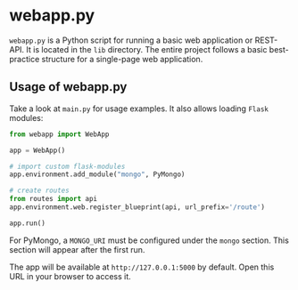 # webapp.py
`webapp.py` is a Python script for running a basic web application or REST-API. It is located in the `lib` directory. The entire project follows a basic best-practice structure for a single-page web application.

## Usage of webapp.py

Take a look at `main.py` for usage examples. It also allows loading `Flask` modules:

```python
from webapp import WebApp

app = WebApp()

# import custom flask-modules
app.environment.add_module("mongo", PyMongo)

# create routes
from routes import api
app.environment.web.register_blueprint(api, url_prefix='/route')

app.run()
```
For PyMongo, a `MONGO_URI` must be configured under the `mongo` section. This section will appear after the first run.

The app will be available at `http://127.0.0.1:5000` by default. Open this URL in your browser to access it.
